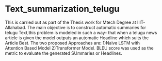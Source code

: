 # Text_summarization_telugu
This is carried out as part of the Thesis work for Mtech Degree at IIIT-Allahabad.
The main objective is to construct automatic summaries for telugu Text,this problem is modeled in such a way-
that when a telugu news article is given the model outputs an automatic Headline which suits the Article Best.
The two proposed Approaches are:
      1)Naive LSTM with Attention Based Model
      2)Transformer Model.
BLEU score was used as the metric to evaluate the generated SUmmaries or Headlines. 
